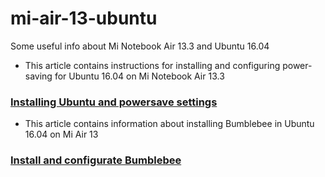 # mi-air-13-ubuntu
Some useful info about Mi Notebook Air 13.3 and Ubuntu 16.04

* This article contains instructions for installing and configuring power-saving for Ubuntu 16.04 on Mi Notebook Air 13.3

### [Installing Ubuntu and powersave settings](https://github.com/andrewozhegov/mi-air-13-ubuntu/blob/master/powersave.md)

* This article contains information about installing Bumblebee in Ubuntu 16.04 on Mi Air 13

### [Install and configurate Bumblebee](https://github.com/andrewozhegov/mi-air-13-ubuntu/blob/master/bumblebees.md)
